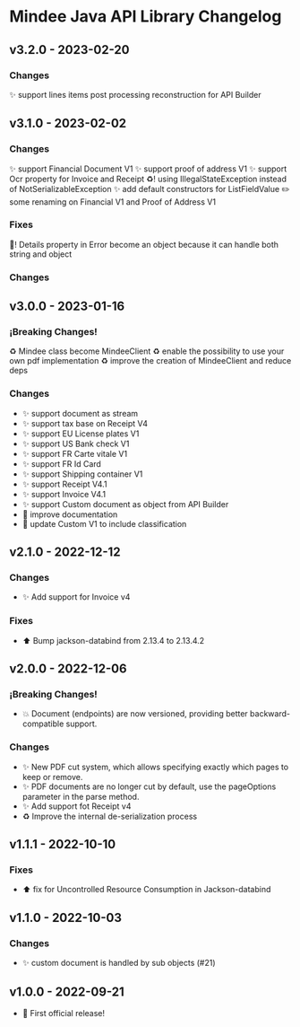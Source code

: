 # Mindee Java API Library Changelog

## v3.2.0 - 2023-02-20
### Changes
:sparkles: support lines items post processing reconstruction for API Builder

## v3.1.0 - 2023-02-02
### Changes
:sparkles: support Financial Document V1
:sparkles: support proof of address V1
:sparkles: support Ocr property for Invoice and Receipt
:recycle:! using IllegalStateException instead of NotSerializableException
:sparkles: add default constructors for ListFieldValue
:pencil2: some renaming on Financial V1 and Proof of Address V1

### Fixes
:bug:! Details property in Error become an object because it can handle both string and object

### Changes

## v3.0.0 - 2023-01-16
### ¡Breaking Changes!
:recycle: Mindee class become MindeeClient 
:recycle: enable the possibility to use your own pdf implementation
:recycle: improve the creation of MindeeClient and reduce deps

### Changes
* :sparkles: support document as stream
* :sparkles: support tax base on Receipt V4
* :sparkles: support EU License plates V1
* :sparkles: support US Bank check V1
* :sparkles: support FR Carte vitale V1
* :sparkles: support FR Id Card
* :sparkles: support Shipping container V1
* :sparkles: support Receipt V4.1
* :sparkles: support Invoice V4.1
* :sparkles: support Custom document as object from API Builder
* :memo: improve documentation
* :memo: update Custom V1 to include classification

## v2.1.0 - 2022-12-12
### Changes
* :sparkles: Add support for Invoice v4
### Fixes
* :arrow_up: Bump jackson-databind from 2.13.4 to 2.13.4.2

## v2.0.0 - 2022-12-06
### ¡Breaking Changes!
* :boom: Document (endpoints) are now versioned, providing better backward-compatible support.
### Changes
* :sparkles: New PDF cut system, which allows specifying exactly which pages to keep or remove.
* :sparkles: PDF documents are no longer cut by default, use the pageOptions parameter in the parse method.
* :sparkles: Add support fot Receipt v4
* :recycle: Improve the internal de-serialization process

## v1.1.1 - 2022-10-10
### Fixes
* :arrow_up: fix for Uncontrolled Resource Consumption in Jackson-databind

## v1.1.0 - 2022-10-03
### Changes
* :sparkles: custom document is handled by sub objects (#21)

## v1.0.0 - 2022-09-21
* :tada: First official release!
